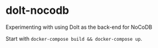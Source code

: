 # dolt-nocodb

Experimenting with using Dolt as the back-end for NoCoDB

Start with `docker-compose build && docker-compose up`.
